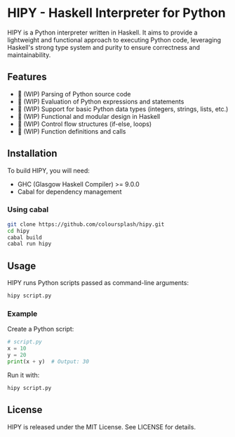 # HIPY - Haskell Interpreter for Python

HIPY is a Python interpreter written in Haskell. It aims to provide a lightweight and functional approach to executing Python code, leveraging Haskell's strong type system and purity to ensure correctness and maintainability.

## Features

- 🚧 (WIP) Parsing of Python source code
- 🚧 (WIP) Evaluation of Python expressions and statements
- 🚧 (WIP) Support for basic Python data types (integers, strings, lists, etc.)
- 🚧 (WIP) Functional and modular design in Haskell
- 🚧 (WIP) Control flow structures (if-else, loops)
- 🚧 (WIP) Function definitions and calls

## Installation

To build HIPY, you will need:

- GHC (Glasgow Haskell Compiler) >= 9.0.0  
- Cabal for dependency management  


### Using cabal

```sh
git clone https://github.com/coloursplash/hipy.git
cd hipy
cabal build
cabal run hipy
```

## Usage
HIPY runs Python scripts passed as command-line arguments:

```sh
hipy script.py
```

### Example
Create a Python script:

```python
# script.py
x = 10
y = 20
print(x + y)  # Output: 30
```

Run it with:

```python
hipy script.py
```

## License
HIPY is released under the MIT License. See LICENSE for details.